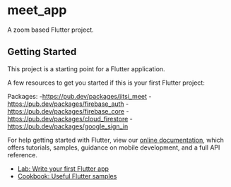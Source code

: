 # meet_app

A zoom based Flutter project.

## Getting Started

This project is a starting point for a Flutter application.

A few resources to get you started if this is your first Flutter project:

Packages:
-https://pub.dev/packages/jitsi_meet
-https://pub.dev/packages/firebase_auth
-https://pub.dev/packages/firebase_core
-https://pub.dev/packages/cloud_firestore
-https://pub.dev/packages/google_sign_in


For help getting started with Flutter, view our
[online documentation](https://flutter.dev/docs), which offers tutorials,
samples, guidance on mobile development, and a full API reference.

- [Lab: Write your first Flutter app](https://flutter.dev/docs/get-started/codelab)
- [Cookbook: Useful Flutter samples](https://flutter.dev/docs/cookbook)
